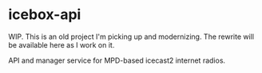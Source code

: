 # icebox-api
WIP. This is an old project I'm picking up and modernizing. The rewrite will be available here as I work on it.

API and manager service for MPD-based icecast2 internet radios.
